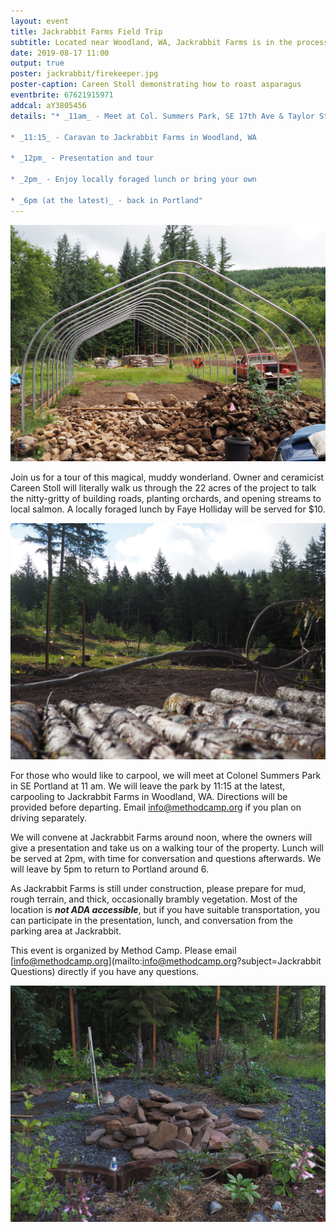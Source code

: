 ```yaml
---
layout: event
title: Jackrabbit Farms Field Trip
subtitle: Located near Woodland, WA, Jackrabbit Farms is in the process of becoming a center for permaculture, ceramics, and experiential learning.
date: 2019-08-17 11:00
output: true
poster: jackrabbit/firekeeper.jpg
poster-caption: Careen Stoll demonstrating how to roast asparagus
eventbrite: 67621915971
addcal: aY3805456
details: "* _11am_ - Meet at Col. Summers Park, SE 17th Ave & Taylor St 

* _11:15_ - Caravan to Jackrabbit Farms in Woodland, WA 

* _12pm_ - Presentation and tour 

* _2pm_ - Enjoy locally foraged lunch or bring your own 

* _6pm (at the latest)_ - back in Portland"
---
```



![Jackrabbit Farms Under Construction](/images/jackrabbit/jr-3.jpg)

Join us for a tour of this magical, muddy wonderland. Owner and ceramicist Careen Stoll will literally walk us through the 22 acres of the project to talk the nitty-gritty of building roads, planting orchards, and opening streams to local salmon. A locally foraged lunch by Faye Holliday will be served for $10.


![Jackrabbit Farms Under Construction](/images/jackrabbit/jr-1.jpg)

For those who would like to carpool, we will meet at Colonel Summers Park in SE Portland at 11 am. We will leave the park by 11:15 at the latest, carpooling to Jackrabbit Farms in Woodland, WA. Directions will be provided before departing. Email [info@methodcamp.org](mailto:info@methodcamp.org?subject=Carpooling) if you plan on driving separately. 

We will convene at Jackrabbit Farms around noon, where the owners will give a presentation and take us on a walking tour of the property. Lunch will be served at 2pm, with time for conversation and questions afterwards. We will leave by 5pm to return to Portland around 6. 


As Jackrabbit Farms is still under construction, please prepare for mud, rough terrain, and thick, occasionally brambly vegetation. Most of the location is ***not ADA accessible***, but if you have suitable transportation, you can participate in the presentation, lunch, and conversation from the parking area at Jackrabbit.

This event is organized by Method Camp. Please email [info@methodcamp.org](mailto:info@methodcamp.org?subject=Jackrabbit Questions) directly if you have any questions.

![Jackrabbit Farms Under Construction](/images/jackrabbit/jr-2.jpg)



